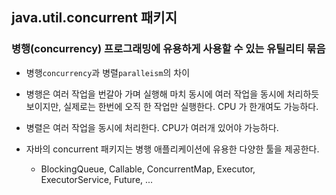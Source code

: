 ## java.util.concurrent 패키지
### 병행(concurrency) 프로그래밍에 유용하게 사용할 수 있는 유틸리티 묶음

- 병행`concurrency`과 병렬`paralleism`의 차이
- 병행은 여러 작업을 번갈아 가며 실행해 마치 동시에 여러 작업을 동시에 처리하듯 보이지만, 실제로는 한번에 오직 한 작업만 실행한다. CPU 가 한개여도 가능하다.


- 병렬은 여러 작업을 동시에 처리한다. CPU가 여러개 있어야 가능하다.
- 자바의 concurrent 패키지는 병행 애플리케이션에 유용한 다양한 툴을 제공한다.
  - BlockingQueue, Callable, ConcurrentMap, Executor, ExecutorService, Future, ...
